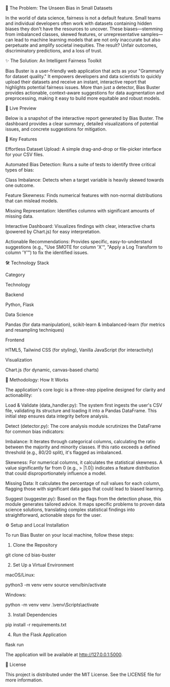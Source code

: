 🎯 The Problem: The Unseen Bias in Small Datasets

In the world of data science, fairness is not a default feature. Small teams and individual developers often work with datasets containing hidden biases they don't have the resources to uncover. These biases—stemming from imbalanced classes, skewed features, or unrepresentative samples—can lead to machine learning models that are not only inaccurate but also perpetuate and amplify societal inequities. The result? Unfair outcomes, discriminatory predictions, and a loss of trust.

✨ The Solution: An Intelligent Fairness Toolkit

Bias Buster is a user-friendly web application that acts as your "Grammarly for dataset quality." It empowers developers and data scientists to quickly upload their datasets and receive an instant, interactive report that highlights potential fairness issues. More than just a detector, Bias Buster provides actionable, context-aware suggestions for data augmentation and preprocessing, making it easy to build more equitable and robust models.

🚀 Live Preview

Below is a snapshot of the interactive report generated by Bias Buster. The dashboard provides a clear summary, detailed visualizations of potential issues, and concrete suggestions for mitigation.

🔑 Key Features

Effortless Dataset Upload: A simple drag-and-drop or file-picker interface for your CSV files.

Automated Bias Detection: Runs a suite of tests to identify three critical types of bias:

Class Imbalance: Detects when a target variable is heavily skewed towards one outcome.

Feature Skewness: Finds numerical features with non-normal distributions that can mislead models.

Missing Representation: Identifies columns with significant amounts of missing data.

Interactive Dashboard: Visualizes findings with clear, interactive charts (powered by Chart.js) for easy interpretation.

Actionable Recommendations: Provides specific, easy-to-understand suggestions (e.g., "Use SMOTE for column 'X'", "Apply a Log Transform to column 'Y'") to fix the identified issues.

🛠️ Technology Stack

Category

Technology

Backend

Python, Flask

Data Science

Pandas (for data manipulation), scikit-learn & imbalanced-learn (for metrics and resampling techniques)

Frontend

HTML5, Tailwind CSS (for styling), Vanilla JavaScript (for interactivity)

Visualization

Chart.js (for dynamic, canvas-based charts)

🔬 Methodology: How It Works

The application's core logic is a three-step pipeline designed for clarity and actionability:

Load & Validate (data_handler.py): The system first ingests the user's CSV file, validating its structure and loading it into a Pandas DataFrame. This initial step ensures data integrity before analysis.

Detect (detector.py): The core analysis module scrutinizes the DataFrame for common bias indicators:

Imbalance: It iterates through categorical columns, calculating the ratio between the majority and minority classes. If this ratio exceeds a defined threshold (e.g., 80/20 split), it's flagged as imbalanced.

Skewness: For numerical columns, it calculates the statistical skewness. A value significantly far from 0 (e.g., > |1.0|) indicates a feature distribution that could disproportionately influence a model.

Missing Data: It calculates the percentage of null values for each column, flagging those with significant data gaps that could lead to biased learning.

Suggest (suggester.py): Based on the flags from the detection phase, this module generates tailored advice. It maps specific problems to proven data science solutions, translating complex statistical findings into straightforward, actionable steps for the user.

⚙️ Setup and Local Installation

To run Bias Buster on your local machine, follow these steps:

1. Clone the Repository

git clone <your-repo-url>
cd bias-buster


2. Set Up a Virtual Environment

macOS/Linux:

python3 -m venv venv
source venv/bin/activate


Windows:

python -m venv venv
.\venv\Scripts\activate


3. Install Dependencies

pip install -r requirements.txt


4. Run the Flask Application

flask run


The application will be available at http://127.0.0.1:5000.

📄 License

This project is distributed under the MIT License. See the LICENSE file for more information.
